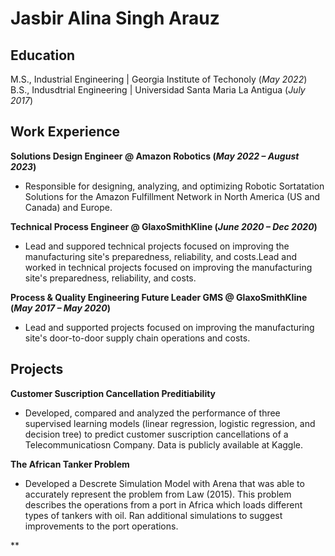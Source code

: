 # Jasbir Alina Singh Arauz

## Education
M.S., Industrial Engineering | Georgia Institute of Techonoly (_May 2022_)
B.S., Indusdtrial Engineering | Universidad Santa Maria La Antigua (_July 2017_)

## Work Experience
**Solutions Design Engineer @ Amazon Robotics (_May 2022 – August 2023_)**
- Responsible for designing, analyzing, and optimizing Robotic Sortatation Solutions for the Amazon Fulfillment Network in North America (US and Canada) and Europe.

**Technical Process Engineer @ GlaxoSmithKline (_June 2020 – Dec 2020_)**
- Lead and suppored technical projects focused on improving the manufacturing site's preparedness, reliability, and costs.Lead and worked in technical projects focused on improving the manufacturing site's preparedness, reliability, and costs.

**Process & Quality Engineering Future Leader GMS @ GlaxoSmithKline (_May 2017 – May 2020_)**
- Lead and supported projects focused on improving the manufacturing site's door-to-door supply chain operations and costs.

## Projects
**Customer Suscription Cancellation Preditiability** 
- Developed, compared and analyzed the performance of three supervised learning models (linear regression, logistic regression, and decision tree) to predict customer suscription cancellations of a Telecommunicatiosn Company. Data is publicly available at Kaggle.

**The African Tanker Problem**
- Developed a Descrete Simulation Model with Arena that was able to accurately represent the problem from Law (2015). This problem describes the operations from a port in Africa which loads different types of tankers with oil. Ran additional simulations to suggest improvements to the port operations.

**
